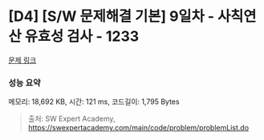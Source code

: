 # [D4] [S/W 문제해결 기본] 9일차 - 사칙연산 유효성 검사 - 1233 

[문제 링크](https://swexpertacademy.com/main/code/problem/problemDetail.do?contestProbId=AV141176AIwCFAYD) 

### 성능 요약

메모리: 18,692 KB, 시간: 121 ms, 코드길이: 1,795 Bytes



> 출처: SW Expert Academy, https://swexpertacademy.com/main/code/problem/problemList.do